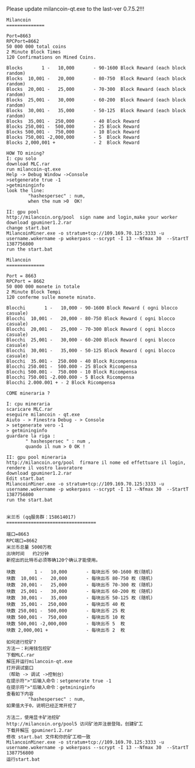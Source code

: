    Please update milancoin-qt.exe to the last-ver 0.7.5.2!!!


    Milancoin
    ==============
    
    Port=8663
    RPCPort=8662
    50 000 000 total coins
    2 Minute Block Times
    120 Confirmations on Mined Coins.
    
    Blocks       1 -   10,000       - 90-1600 Block Reward (each block random)
    Blocks  10,001 -   20,000       - 80-750  Block Reward (each block random)
    Blocks  20,001 -   25,000       - 70-300  Block Reward (each block random)
    Blocks  25,001 -   30,000       - 60-200  Block Reward (each block random)
    Blocks  30,001 -   35,000       - 50-125  Block Reward (each block random)
    Blocks  35,001 -  250,000       - 40 Block Reward 
    Blocks 250,001 -  500,000       - 25 Block Reward
    Blocks 500,001 -  750,000       - 10 Block Reward
    Blocks 750,001 -2,000,000       - 5  Block Reward
    Blocks 2,000,001 +              - 2  Block Reward
    
    HOW TO mining?
    I: cpu solo
	download MLC.rar
    run milancoin-qt.exe
    Help -> Debug Window ->Console
    >setgenerate true -1
    >getmininginfo
    look the line:
            "hashespersec" : num,
            when the num >0  OK!
	
    II: gpu pool
	http://milancoin.org/pool  sign name and login,make your worker
	download gpuminer1.2.rar
	change start.bat
	MilancoinMiner.exe -o stratum+tcp://109.169.70.125:3333 -u username.wokername -p wokerpass --scrypt -I 13 --Nfmax 30  --StartT 1387756800
	run the start.bat
	
    Milancoin
    ==============
    
    Port = 8663
    RPCPort = 8662
    50 000 000 monete in totale
    2 Minute Block Tempi
    120 conferme sulle monete minato.
    
    Blocchi       1 -   10,000 - 90-1600 Block Reward ( ogni blocco casuale)
    Blocchi  10,001 -   20,000 - 80-750 Block Reward ( ogni blocco casuale)
    Blocchi  20,001 -   25,000 - 70-300 Block Reward ( ogni blocco casuale)
    Blocchi  25,001 -   30,000 - 60-200 Block Reward ( ogni blocco casuale)
    Blocchi  30,001 -   35,000 - 50-125 Block Reward ( ogni blocco casuale)
    Blocchi  35.001 -  250.000 - 40 Block Ricompensa
    Blocchi 250.001 -  500.000 - 25 Block Ricompensa
    Blocchi 500.001 -  750.000 - 10 Block Ricompensa
    Blocchi 750.001 -2.000.000 - 5 Block Ricompensa
    Blocchi 2.000.001 + - 2 Block Ricompensa
    
    COME mineraria ?
	
	I: cpu mineraria
    scaricare MLC.rar
    eseguire milancoin - qt.exe
    Aiuto - > Finestra Debug - > Console
    > setgenerate vero -1
    > getmininginfo
    guardare la riga :
           " hashespersec " : num ,
           quando il num > 0 OK !
	
	II: gpu pool mineraria
	http://milancoin.org/pool  firmare il nome ed effettuare il login, rendere il vostro lavoratore
	download gpuminer1.2.rar
	Edit start.bat
	MilancoinMiner.exe -o stratum+tcp://109.169.70.125:3333 -u username.wokername -p wokerpass --scrypt -I 13 --Nfmax 30  --StartT 1387756800
	run the start.bat
	
	
	米兰币 (qq服务群：158614017)
    =================================
    
    端口=8663
    RPC端口=8662
    米兰币总量 5000万枚 
    出块时间   约2分钟
    新挖出的比特币必须等确120个确认才能使用。
    
    块数       1 -   10,000       - 每块出币 90-1600 枚(随机)
    块数  10,001 -   20,000       - 每块出币 80-750 枚 (随机)
    块数  20,001 -   25,000       - 每块出币 70-300 枚 (随机)
    块数  25,001 -   30,000       - 每块出币 60-200 枚 (随机)
    块数  30,001 -   35,000       - 每块出币 50-125 枚 (随机)
    块数  35,001 -  250,000       - 每块出币 40 枚
    块数 250,001 -  500,000       - 每块出币 25 枚
    块数 500,001 -  750,000       - 每块出币 10 枚
    块数 500,001 -2,000,000       - 每块出币 5  枚
    块数 2,000,001 +              - 每块出币 2  枚
    
    如何进行挖矿?
    方法一：利用钱包挖矿
	下载MLC.rar
    解压并运行milancoin-qt.exe
    打开调试窗口
    （帮助 -> 调试 ->控制台）
    在提示符">"后输入命令：setgenerate true -1
    在提示符">"后输入命令：getmininginfo
    查看如下内容
            "hashespersec" : num,
    如果值大于0，说明已经正常开挖了

	方法二，使用显卡矿池挖矿
	http://milancoin.org/pool5 访问矿池并注册登陆，创建矿工
	下载并解压 gpuminer1.2.rar
	修改 start.bat 文件和你的矿工相一致
	MilancoinMiner.exe -o stratum+tcp://109.169.70.125:3333 -u username.wokername -p wokerpass --scrypt -I 13 --Nfmax 30  --StartT 1387756800
	运行start.bat